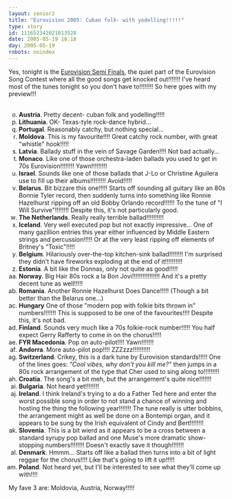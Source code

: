 ```yaml
---
layout: senior2
title: "Eurovision 2005: Cuban folk- with yodelling!!!!!"
type: story
id: 111652342021013528
date: 2005-05-19 18:18
day: 2005-05-19
robots: noindex
---
```

Yes, tonight is the <a href="http://www.eurosong.net/2005/">Eurovision Semi Finals</a>, the quiet part of the Eurovision Song Contest where all the good songs get knocked out!!!!!!! I've heard most of the tunes tonight so you don't have to!!!!!!!! So here goes with my preview!!!<ol start="15" type="a"><br/><li><b>Austria</b>. Pretty decent- cuban folk and yodelling!!!!!</li><li><b>Lithuania</b>. OK- Texas-tyle rock-dance hybrid...</li><li><b>Portugal</b>. Reasonably catchy, but nothing special...</li><li><b>Moldova</b>. This is my favourite!!!! Great catchy rock number, with great "whistle" hook!!!!! </li><li><b>Latvia</b>. Ballady stuff in the vein of Savage Garden!!!! Not bad actually...</li><li><b>Monaco</b>. Like one of those orchestra-laden ballads you used to get in 70s Eurovision!!!!!!!! Yawn!!!!!!!!!</li><li><b>Israel</b>. Sounds like one of those ballads that J-Lo or Christine Aguilera use to fill up their albums!!!!!!!!! Avoid!!!!!</li><li><b>Belarus</b>. Bit bizzare this one!!!!! Starts off sounding all guitary like an 80s Bonnie Tyler record, then suddenly turns into something like Ronnie Hazelhurst ripping off an old Bobby Orlando record!!!!!! To the tune of "I Will Survive"!!!!!!!! Despite this, it's not particularly good.</li><li><b>The Netherlands</b>. Really really terrible ballad!!!!!!!!!!</li><li><b>Iceland</b>. Very well executed pop but not exactly impressive... One of many gazillion entries this year either influenced by Middle Eastern strings and percussion!!!!! Or at the very least ripping off elements of Britney's "Toxic"!!!!!</li><li><b>Belgium</b>. Hilariously over-the-top kitchen-sink ballad!!!!!!!! I'm surprised they didn't have fireworks exploding at the end of it!!!!!!!!!!</li><li><b>Estonia</b>. A bit like the Donnas, only not quite as good!!!!!</li><li><b>Norway</b>. Big Hair 80s rock a la Bon Jovi!!!!!!!!!!!!!!!! And it's a pretty decent tune as well!!!!!</li><li><b>Romania</b>. Another Ronnie Hazelhurst Does Dance!!!!! (Though a bit better than the Belarus one...)</li><li><b>Hungary</b> One of those "modern pop with folkie bits thrown in" numbers!!!!!!! This is supposed to be one of the favourites!!!! Despite this, it's not bad.</li><li><b>Finland</b>. Sounds very much like a 70s folkie-rock number!!!!! You half expect Gerry Rafferty to come in on the chorus!!!!! </li><li><b>FYR Macedonia</b>. Pop on auto-pilot!!!! Yawn!!!!!!!</li><li><b>Andorra</b>. More auto-pilot pop!!!! ZZZzzz!!!!!!!!!!</li><li><b>Switzerland</b>. Crikey, this is a dark tune by Eurovision standards!!!!! One of the lines goes: <i>"Cool vibes, why don't you kill me?"</i> then jumps in a 80s rock arrangement of the type that Cher used to sing along to!!!!!!!!!</li><li><b>Croatia</b>. The song's a bit meh, but the arrangement's quite nice!!!!!!!</li><li><b>Bulgaria</b>. Not heard yet!!!!!!!!</li><li><b>Ireland</b>. I think Ireland's trying to a do a Father Ted here and enter the worst possible song in order to not stand a chance of winning and hosting the thing the following year!!!!!!! The tune really is utter bobbins, the arrangement might as well be done on a Bontempi organ, and it appears to be sung by the Irish equivalent of Cindy and Bert!!!!!!!!</li><li><b>Slovenia</b>. This is a bit wierd as it appears to be a cross between a standard syrupy pop ballad and one Muse's more dramatic show-stopping numbers!!!!!!!! Doesn't exactly save it though!!!!!!!</li><li><b>Denmark</b>. Hmmm... Starts off like a ballad then turns into a bit of light reggae for the chorus!!!! Like that's going to lift it up!!!!!</li><li><b>Poland</b>. Not heard yet, but I'll be interested to see what they'll come up with!!!!</li></ol>My fave 3 are: Moldovia, Austria, Norway!!!!!
